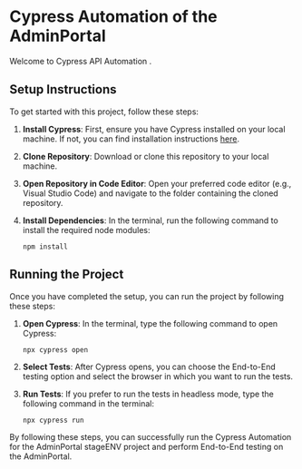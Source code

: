 # Cypress Automation of the AdminPortal

Welcome to Cypress API Automation  .

## Setup Instructions

To get started with this project, follow these steps:

1. **Install Cypress**: First, ensure you have Cypress installed on your local machine. If not, you can find installation instructions [here](https://www.cypress.io/).

2. **Clone Repository**: Download or clone this repository to your local machine.

3. **Open Repository in Code Editor**: Open your preferred code editor (e.g., Visual Studio Code) and navigate to the folder containing the cloned repository.

4. **Install Dependencies**: In the terminal, run the following command to install the required node modules:
   ```
   npm install
   ```

## Running the Project

Once you have completed the setup, you can run the project by following these steps:

1. **Open Cypress**: In the terminal, type the following command to open Cypress:
   ```
   npx cypress open
   ```

2. **Select Tests**: After Cypress opens, you can choose the End-to-End testing option and select the browser in which you want to run the tests.

3. **Run Tests**: If you prefer to run the tests in headless mode, type the following command in the terminal:
   ```
   npx cypress run
   ```

By following these steps, you can successfully run the Cypress Automation for the AdminPortal stageENV project and perform End-to-End testing on the AdminPortal.